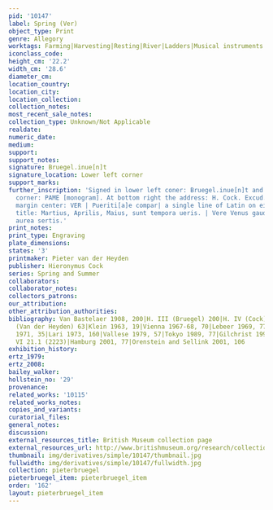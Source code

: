 ```yaml
---
pid: '10147'
label: Spring (Ver)
object_type: Print
genre: Allegory
worktags: Farming|Harvesting|Resting|River|Ladders|Musical instruments|Tools|Boat
iconclass_code:
height_cm: '22.2'
width_cm: '28.6'
diameter_cm:
location_country:
location_city:
location_collection:
collection_notes:
most_recent_sale_notes:
collection_type: Unknown/Not Applicable
realdate:
numeric_date:
medium:
support:
support_notes:
signature: Bruegel.inue[n]t
signature_location: Lower left corner
support_marks:
further_inscription: 'Signed in lower left coner: Bruegel.inue[n]t and in lower right
  corner: PAME [monogram]. At bottom right the address: H. Cock. Excud. 1570. In lower
  margin center: VER | Pueriti[a]e compar| a single line of Latin on either side of
  title: Martius, Aprilis, Maius, sunt tempora ueris. | Vere Venus gaudet florentibus
  aurea sertis.'
print_notes:
print_type: Engraving
plate_dimensions:
states: '3'
printmaker: Pieter van der Heyden
publisher: Hieronymus Cock
series: Spring and Summer
collaborators:
collaborator_notes:
collectors_patrons:
our_attribution:
other_attribution_authorities:
bibliography: Van Bastelaer 1908, 200|H. III (Bruegel) 200|H. IV (Cock) 261|H. IX
  (Van der Heyden) 63|Klein 1963, 19|Vienna 1967-68, 70|Lebeer 1969, 77|Domaszewska
  1971, 35|Lari 1973, 160|Vallese 1979, 57|Tokyo 1989, 77|Gilchrist 1992, 200|GdZ,
  VI 21.1 (2223)|Hamburg 2001, 77|Orenstein and Sellink 2001, 106
exhibition_history:
ertz_1979:
ertz_2008:
bailey_walker:
hollstein_no: '29'
provenance:
related_works: '10115'
related_works_notes:
copies_and_variants:
curatorial_files:
general_notes:
discussion:
external_resources_title: British Museum collection page
external_resources_url: http://www.britishmuseum.org/research/collection_online/collection_object_details.aspx
thumbnail: img/derivatives/simple/10147/thumbnail.jpg
fullwidth: img/derivatives/simple/10147/fullwidth.jpg
collection: pieterbruegel
pieterbruegel_item: pieterbruegel_item
order: '162'
layout: pieterbruegel_item
---
```

